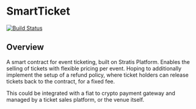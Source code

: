 # SmartTicket

[![Build Status](https://dev.azure.com/developmomentum/SmartTicket/_apis/build/status/drmathias.SmartTicket?branchName=master)](https://dev.azure.com/developmomentum/SmartTicket/_build/latest?definitionId=8&branchName=master)

## Overview

A smart contract for event ticketing, built on Stratis Platform. Enables the selling of tickets with flexible pricing per event. Hoping to additionally implement the setup of a refund policy, where ticket holders can release tickets back to the contract, for a fixed fee.

This could be integrated with a fiat to crypto payment gateway and managed by a ticket sales platform, or the venue itself.
